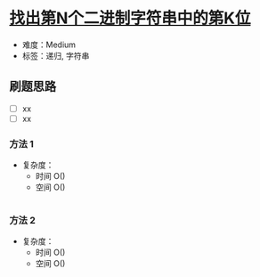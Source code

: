 # [找出第N个二进制字符串中的第K位](https://leetcode-cn.com/problems/find-kth-bit-in-nth-binary-string/)

- 难度：Medium
- 标签：递归, 字符串

## 刷题思路

- [ ] xx
- [ ] xx

### 方法 1

- 复杂度：
    - 时间 O()
    - 空间 O()

``` js

```

### 方法 2

- 复杂度：
    - 时间 O()
    - 空间 O()

``` js

```
